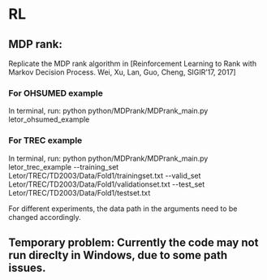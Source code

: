 # RL

## MDP rank:
Replicate the MDP rank algorithm in [Reinforcement Learning to Rank with Markov Decision Process. Wei, Xu, Lan, Guo, Cheng, SIGIR’17, 2017]

### For OHSUMED example
In terminal, run: 
python python/MDPrank/MDPrank_main.py letor_ohsumed_example

### For TREC example
In terminal, run: 
python python/MDPrank/MDPrank_main.py letor_trec_example --training_set Letor/TREC/TD2003/Data/Fold1/trainingset.txt --valid_set Letor/TREC/TD2003/Data/Fold1/validationset.txt --test_set Letor/TREC/TD2003/Data/Fold1/testset.txt

For different experiments, the data path in the arguments need to be changed accordingly.

## Temporary problem: Currently the code may not run direclty in Windows, due to some path issues.
